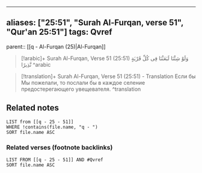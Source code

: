 
---
aliases: ["25:51", "Surah Al-Furqan, verse 51", "Qur'an 25:51"]
tags: Qvref
---

parent:: [[q - Al-Furqan (25)|Al-Furqan]]

> [!arabic]+ Surah Al-Furqan, Verse 51 (25:51)
> <span class="quran-arabic">وَلَوْ شِئْنَا لَبَعَثْنَا فِى كُلِّ قَرْيَةٍ نَّذِيرًا</span>
^arabic

> [!translation]+ Surah Al-Furqan, Verse 51 (25:51) - Translation
> Если бы Мы пожелали, то послали бы в каждое селение предостерегающего увещевателя.
^translation



## Related notes
```dataview
LIST from [[q - 25 - 51]]
WHERE !contains(file.name, "q - ")
SORT file.name ASC
```

### Related verses (footnote backlinks)
```dataview
LIST FROM [[q - 25 - 51]] AND #Qvref
SORT file.name ASC
```

